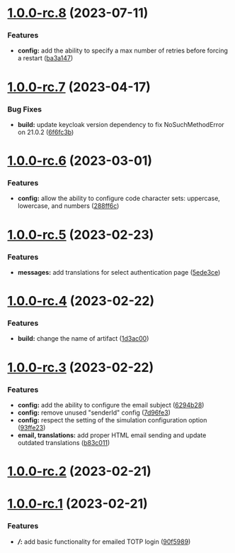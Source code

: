 # [1.0.0-rc.8](https://github.com/5-stones/keycloak-email-otp/compare/v1.0.0-rc.7...v1.0.0-rc.8) (2023-07-11)


### Features

* **config:** add the ability to specify a max number of retries before forcing a restart ([ba3a147](https://github.com/5-stones/keycloak-email-otp/commit/ba3a1472e1f0a26882cea26258d2f8167c7eaa51))



# [1.0.0-rc.7](https://github.com/5-stones/keycloak-email-otp/compare/v1.0.0-rc.6...v1.0.0-rc.7) (2023-04-17)


### Bug Fixes

* **build:** update keycloak version dependency to fix NoSuchMethodError on 21.0.2 ([6f6fc3b](https://github.com/5-stones/keycloak-email-otp/commit/6f6fc3b3a2f231ea6cb2b5823c1bc69785ee0be2))



# [1.0.0-rc.6](https://github.com/5-stones/keycloak-email-otp/compare/v1.0.0-rc.5...v1.0.0-rc.6) (2023-03-01)


### Features

* **config:** allow the ability to configure code character sets:  uppercase, lowercase, and numbers ([288ff6c](https://github.com/5-stones/keycloak-email-otp/commit/288ff6c5d7c78900211be8d2373d5c9f0a5b1724))



# [1.0.0-rc.5](https://github.com/5-stones/keycloak-email-otp/compare/v1.0.0-rc.4...v1.0.0-rc.5) (2023-02-23)


### Features

* **messages:** add translations for select authentication page ([5ede3ce](https://github.com/5-stones/keycloak-email-otp/commit/5ede3ce6bb198023037859dcea734c7b9bd6563e))



# [1.0.0-rc.4](https://github.com/5-stones/keycloak-email-otp/compare/v1.0.0-rc.3...v1.0.0-rc.4) (2023-02-22)


### Features

* **build:** change the name of artifact ([1d3ac00](https://github.com/5-stones/keycloak-email-otp/commit/1d3ac00c2c4fb9d6fb1b87910a28aee10c37dc15))



# [1.0.0-rc.3](https://github.com/5-stones/keycloak-email-otp/compare/v1.0.0-rc.2...v1.0.0-rc.3) (2023-02-22)


### Features

* **config:** add the ability to configure the email subject ([6294b28](https://github.com/5-stones/keycloak-email-otp/commit/6294b283e40898d0817ff1d81015fef384837e71))
* **config:** remove unused "senderId" config ([7d96fe3](https://github.com/5-stones/keycloak-email-otp/commit/7d96fe32aa31446e664a6d1d5754c97650adcd73))
* **config:** respect the setting of the simulation configuration option ([93ffe23](https://github.com/5-stones/keycloak-email-otp/commit/93ffe239297a52e8771c1363777d602bcd761534))
* **email, translations:** add proper HTML email sending and update outdated translations ([b83c011](https://github.com/5-stones/keycloak-email-otp/commit/b83c0115faa1448b17c356864be2eda9311d6e59))



# [1.0.0-rc.2](https://github.com/5-stones/keycloak-email-otp/compare/v1.0.0-rc.1...v1.0.0-rc.2) (2023-02-21)



# [1.0.0-rc.1](https://github.com/5-stones/keycloak-email-otp/compare/90f59898e08b7eed5fa4cc838b244907aa2a329c...v1.0.0-rc.1) (2023-02-21)


### Features

* ***/*:** add basic functionality for emailed TOTP login ([90f5989](https://github.com/5-stones/keycloak-email-otp/commit/90f59898e08b7eed5fa4cc838b244907aa2a329c))



